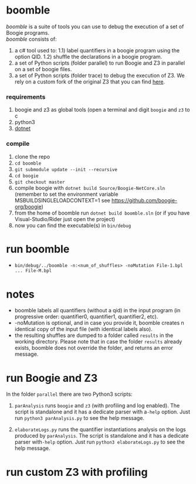 # boomble
*boomble* is a suite of tools you can use to debug the execution of a set of Boogie programs.  
*boomble* consists of:
1) a c# tool used to:
  1.1) label quantifiers in a boogie program using the option QID.
  1.2) shuffle the declarations in a boogie program.
2) a set of Python scripts (folder parallel) to run Boogie and Z3 in parallel on a set of boogie files.
3) a set of Python scripts (folder trace) to debug the execution of Z3. We rely on a custom fork of the original Z3
that you can find [here](https://github.com/rospoly/z3).

### requirements
1) boogie and z3 as global tools (open a terminal and digit `boogie` and `z3` to c
2) python3
3) [dotnet](https://docs.microsoft.com/en-us/dotnet/core/install/)

### compile
1) clone the repo
2) `cd boomble`
3) `git submodule update --init --recursive`
4) `cd boogie`
5) `git checkout master`
6) compile boogie with `dotnet build Source/Boogie-NetCore.sln` 
(remember to set the environment variable MSBUILDSINGLELOADCONTEXT=1 see https://github.com/boogie-org/boogie)
7) from the home of boomble run `dotnet build boomble.sln` (or if you have Visual-Studio/Rider just open the project)
8) now you can find the executable(s) in `bin/debug`

# run boomble
* `bin/debug/../boomble -n:<num_of_shuffles> -noMutation File-1.bpl ... File-M.bpl`

# notes
* boomble labels all quantifiers (without a qid) in the input program (in progressive order: quantifier0, quantifier1, quantifier2, etc).
* -noMutation is optional, and in case you provide it, boomble creates n identical copy of the input file (with identical labels also).
* the resulting shuffles are dumped to a folder called `results` in the working directory. 
Please note that in case the folder `results` already exists, boomble does not override the folder, and returns an error message. 

# run Boogie and Z3

In the folder `parallel` there are two Python3 scripts:

1) `parAnalysis` runs `boogie` and `z3` (with profiling and log enabled). The script is standalone and it has a dedicate parser with a`-help` option. Just run `python3 parAnalysis.py` to see the help message.

2) `elaborateLogs.py` runs the quantifier instantiations analysis on the logs produced by `parAnalysis`. The script is standalone and it has a dedicate parser with`-help` option. Just run `python3 elaborateLogs.py` to see the help message.

# run custom Z3 with profiling
